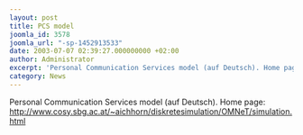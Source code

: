 ```yaml
---
layout: post
title: PCS model
joomla_id: 3578
joomla_url: "-sp-1452913533"
date: 2003-07-07 02:39:27.000000000 +02:00
author: Administrator
excerpt: 'Personal Communication Services model (auf Deutsch). Home page: <a href="http://www.cosy.sbg.ac.at/~aichhorn/diskretesimulation/OMNeT/simulation.html">http://www.cosy.sbg.ac.at/~aichhorn/diskretesimulation/OMNeT/simulation.html</a>'
category: News
---
```

Personal Communication Services model (auf Deutsch). Home page: <a href="http://www.cosy.sbg.ac.at/~aichhorn/diskretesimulation/OMNeT/simulation.html">http://www.cosy.sbg.ac.at/~aichhorn/diskretesimulation/OMNeT/simulation.html</a> 
